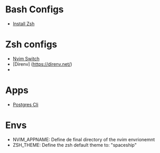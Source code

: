 # Bash Configs
- [Install Zsh](https://ohmyz.sh/)

# Zsh configs
- [Nvim Switch](https://michaeluloth.com/neovim-switch-configs/)
- [Direnv] (https://direnv.net/)
- 

# Apps
- [Postgres Cli](https://www.postgresql.org/download/linux/ubuntu/)

# Envs
- NVIM_APPNAME: Define de final directory of the nvim envrionemnt
- ZSH_THEME: Define the zsh default theme to: "spaceship"